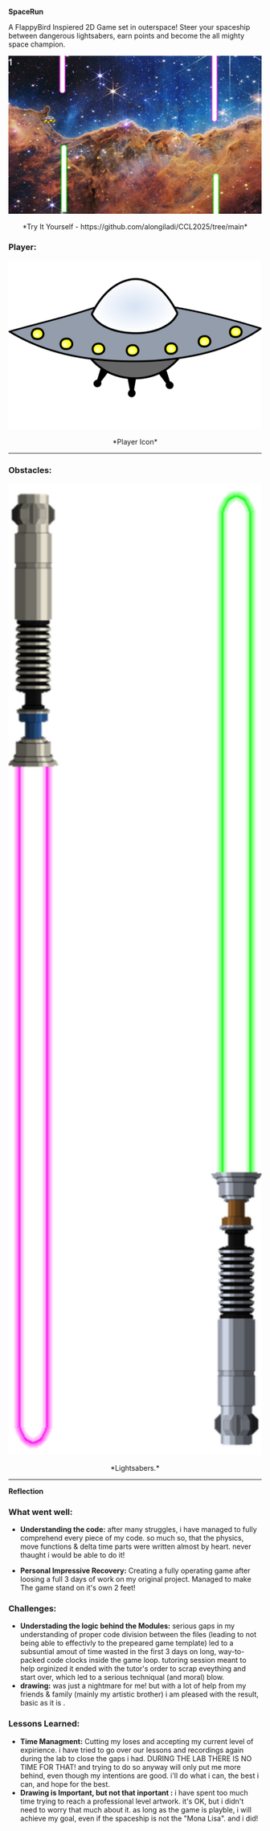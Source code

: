   **SpaceRun**

A FlappyBird Inspiered 2D Game set in outerspace! Steer your spaceship between dangerous lightsabers, earn points and become the all mighty space champion.
> 

<div style="text-align: center;">
  <img src="ScreenShot.png" alt="Gameplay Screenshot">
  <p>*Try It Yourself - https://github.com/alongiladi/CCL2025/tree/main*</p>
</div>


### Player:
<div style="text-align: center;">
  <img src="spaceship.png" alt="spaceship" width="600">
  <p>*Player Icon*</p>
</div>

---

### Obstacles:
<div style="text-align: center;">
  <img src="2sabers.png" alt="2sabers" width="600">
  <p>*Lightsabers.*</p>
</div>

---

**Reflection**

### What went well:
- **Understanding the code:** after many struggles, i have managed to fully comprehend every piece of my code. so much so, that the physics, move functions & delta time parts were written almost by heart. never thaught i would be able to do it! 

- **Personal Impressive Recovery:** Creating a fully operating game after loosing a full 3 days of work on my original project. Managed to make The game stand on it's own 2 feet! 

### Challenges:
- **Understading the logic behind the Modules:** serious gaps in my understanding of proper code division between the files (leading to not being able to effectivly to the prepeared game template) led to a subsuntial amout of time wasted in the first 3 days on long, way-to-packed code clocks inside the game loop. tutoring session meant to help orginized it ended with the tutor's order to scrap eveything and start over, which led to a serious techniqual (and moral) blow. 
- **drawing:** was just a nightmare for me! but with a lot of help from my friends & family (mainly my artistic brother) i am pleased with the result, basic as it is .

### Lessons Learned:
- **Time Managment:** Cutting my loses and accepting my current level of expirience. i have tried to go over our lessons and recordings again during the lab to close the gaps i had. DURING THE LAB THERE IS NO TIME FOR THAT! and trying to do so anyway will only put me more behind, even though my intentions are good. i'll do what i can, the best i can, and hope for the best.
- **Drawing is Important, but not that inportant :** i have spent too much time trying to reach a professional level artwork. it's OK, but i didn't need to worry that much about it. as long as the game is playble, i will achieve my goal, even if the spaceship is not the "Mona Lisa". and i did! 
